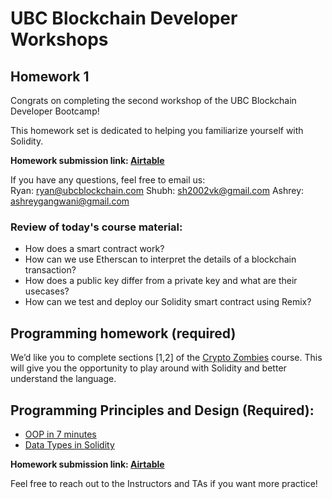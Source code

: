 # UBC Blockchain Developer Workshops
  
## Homework 1
Congrats on completing the second workshop of the UBC Blockchain Developer Bootcamp!

This homework set is dedicated to helping you familiarize yourself with Solidity.

**Homework submission link: [Airtable](https://airtable.com/shrwVvFsICHDSeZcW)**
  
If you have any questions, feel free to email us:  
Ryan: [ryan@ubcblockchain.com](mailto:ryan@ubcblockchain.com)
Shubh: [sh2002vk@gmail.com](mailto:sh2002vk@gmail.com)
Ashrey: [ashreygangwani@gmail.com](mailto:ashreygangwani@gmail.com)

### Review of today's course material:
-   How does a smart contract work?
-   How can we use Etherscan to interpret the details of a blockchain transaction?
-   How does a public key differ from a private key and what are their usecases?
-   How can we test and deploy our Solidity smart contract using Remix?

## Programming homework (required)

We’d like you to complete sections [1,2] of the [Crypto Zombies](https://cryptozombies.io/en/course/) course. This will give you the opportunity to play around with Solidity and better understand the language.

## Programming Principles and Design (Required):
- [OOP in 7 minutes](https://www.youtube.com/watch?v=pTB0EiLXUC8)
- [Data Types in Solidity](https://www.youtube.com/watch?v=8Tj-Th_S7NU)

    
**Homework submission link: [Airtable](https://airtable.com/shrwVvFsICHDSeZcW)**

Feel free to reach out to the Instructors and TAs if you want more practice!
